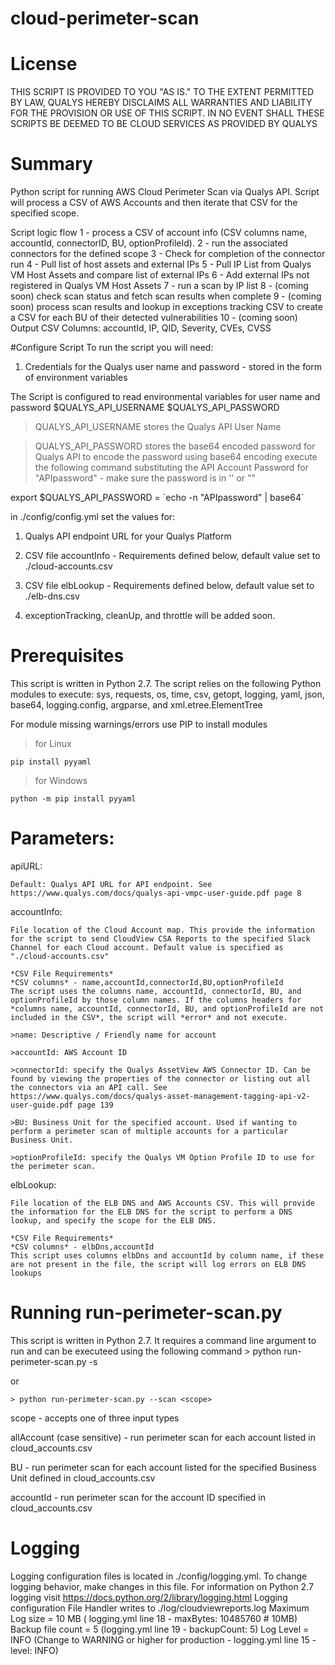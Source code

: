 # cloud-perimeter-scan


# License
THIS SCRIPT IS PROVIDED TO YOU "AS IS."  TO THE EXTENT PERMITTED BY LAW, QUALYS HEREBY DISCLAIMS ALL WARRANTIES AND LIABILITY FOR THE PROVISION OR USE OF THIS SCRIPT.  IN NO EVENT SHALL THESE SCRIPTS BE DEEMED TO BE CLOUD SERVICES AS PROVIDED BY QUALYS

# Summary
Python script for running AWS Cloud Perimeter Scan via Qualys API. Script will process a CSV of AWS Accounts and then iterate that CSV for the specified scope.

Script logic flow
1 - process a CSV of account info (CSV columns name, accountId, connectorID, BU, optionProfileId).
2 - run the associated connectors for the defined scope
3 - Check for completion of the connector run
4 - Pull list of host assets and external IPs
5 - Pull IP List from Qualys VM Host Assets and compare list of external IPs
6 - Add external IPs not registered in Qualys VM Host Assets
7 - run a scan by IP list
8 - (coming soon) check scan status and fetch scan results when complete
9 - (coming soon) process scan results and lookup in exceptions tracking CSV to create a CSV for each BU of their detected vulnerabilities
10 - (coming soon) Output CSV Columns: accountId, IP, QID, Severity, CVEs, CVSS

#Configure Script
To run the script you will need:

1. Credentials for the Qualys user name and password - stored in the form of environment variables

The Script is configured to read environmental variables for user name and password
$QUALYS_API_USERNAME
$QUALYS_API_PASSWORD

> QUALYS_API_USERNAME stores the Qualys API User Name

> QUALYS_API_PASSWORD stores the base64 encoded password for Qualys API
to encode the password using base64 encoding execute the following command substituting the API Account Password for "APIpassword" - make sure the password is in '' or ""

export $QUALYS_API_PASSWORD = \`echo -n "APIpassword" | base64\`

in ./config/config.yml set the values for:

1. Qualys API endpoint URL for your Qualys Platform

2. CSV file accountInfo  - Requirements defined below, default value set to ./cloud-accounts.csv

3. CSV file elbLookup - Requirements defined below, default value set to ./elb-dns.csv

4. exceptionTracking, cleanUp, and throttle will be added soon.

# Prerequisites
This script is written in Python 2.7.
The script relies on the following Python modules to execute: sys, requests, os, time, csv, getopt, logging, yaml, json, base64, logging.config, argparse, and xml.etree.ElementTree

For module missing warnings/errors use PIP to install modules
> for Linux

`pip install pyyaml`

> for Windows

`python -m pip install pyyaml`



# Parameters:

  apiURL:

    Default: Qualys API URL for API endpoint. See https://www.qualys.com/docs/qualys-api-vmpc-user-guide.pdf page 8    

  accountInfo:

    File location of the Cloud Account map. This provide the information for the script to send CloudView CSA Reports to the specified Slack Channel for each Cloud account. Default value is specified as "./cloud-accounts.csv"

    *CSV File Requirements*
    *CSV columns* - name,accountId,connectorId,BU,optionProfileId
    The script uses the columns name, accountId, connectorId, BU, and optionProfileId by those column names. If the columns headers for *columns name, accountId, connectorId, BU, and optionProfileId are not included in the CSV*, the script will *error* and not execute.

    >name: Descriptive / Friendly name for account

    >accountId: AWS Account ID

    >connectorId: specify the Qualys AssetView AWS Connector ID. Can be found by viewing the properties of the connector or listing out all the connectors via an API call. See https://www.qualys.com/docs/qualys-asset-management-tagging-api-v2-user-guide.pdf page 139

    >BU: Business Unit for the specified account. Used if wanting to perform a perimeter scan of multiple accounts for a particular Business Unit.

    >optionProfileId: specify the Qualys VM Option Profile ID to use for the perimeter scan.

  elbLookup:

    File location of the ELB DNS and AWS Accounts CSV. This will provide the information for the ELB DNS for the script to perform a DNS lookup, and specify the scope for the ELB DNS.

    *CSV File Requirements*
    *CSV columns* - elbDns,accountId
    This script uses columns elbDns and accountId by column name, if these are not present in the file, the script will log errors on ELB DNS lookups


# Running run-perimeter-scan.py
This script is written in Python 2.7. It requires a command line argument to run and can be executeed using the following command
    > python run-perimeter-scan.py -s <scope>

or

    > python run-perimeter-scan.py --scan <scope>

scope - accepts one of three input types

allAccount (case sensitive) - run perimeter scan for each account listed in cloud_accounts.csv

BU - run perimeter scan for each account listed for the specified Business Unit defined in cloud_accounts.csv

accountId - run perimeter scan for the account ID specified in cloud_accounts.csv


# Logging
Logging configuration files is located in ./config/logging.yml. To change logging behavior, make changes in this file. For information on Python 2.7 logging visit https://docs.python.org/2/library/logging.html
Logging configuration
File Handler writes to ./log/cloudviewreports.log
Maximum Log size = 10 MB ( logging.yml line 18 - maxBytes: 10485760 # 10MB)
Backup file count = 5 (logging.yml line 19 - backupCount: 5)
Log Level = INFO (Change to WARNING or higher for production - logging.yml line 15 - level: INFO)
